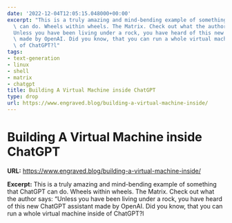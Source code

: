 ```yaml
---
date: '2022-12-04T12:05:15.048000+00:00'
excerpt: "This is a truly amazing and mind-bending example of something that ChatGPT\
  \ can do. Wheels within wheels. The Matrix. Check out what the author says: \u201C\
  Unless you have been living under a rock, you have heard of this new ChatGPT assistant\
  \ made by OpenAI. Did you know, that you can run a whole virtual machine inside\
  \ of ChatGPT?l"
tags:
- text-generation
- linux
- shell
- matrix
- chatgpt
title: Building A Virtual Machine inside ChatGPT
type: drop
url: https://www.engraved.blog/building-a-virtual-machine-inside/
---
```


# Building A Virtual Machine inside ChatGPT

**URL:** https://www.engraved.blog/building-a-virtual-machine-inside/

**Excerpt:** This is a truly amazing and mind-bending example of something that ChatGPT can do. Wheels within wheels. The Matrix. Check out what the author says: “Unless you have been living under a rock, you have heard of this new ChatGPT assistant made by OpenAI. Did you know, that you can run a whole virtual machine inside of ChatGPT?l
